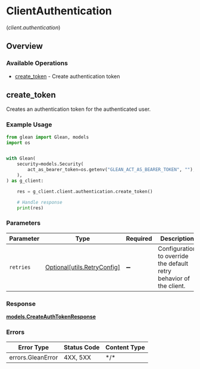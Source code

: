 # ClientAuthentication
(*client.authentication*)

## Overview

### Available Operations

* [create_token](#create_token) - Create authentication token

## create_token

Creates an authentication token for the authenticated user.

### Example Usage

```python
from glean import Glean, models
import os


with Glean(
    security=models.Security(
        act_as_bearer_token=os.getenv("GLEAN_ACT_AS_BEARER_TOKEN", ""),
    ),
) as g_client:

    res = g_client.client.authentication.create_token()

    # Handle response
    print(res)

```

### Parameters

| Parameter                                                           | Type                                                                | Required                                                            | Description                                                         |
| ------------------------------------------------------------------- | ------------------------------------------------------------------- | ------------------------------------------------------------------- | ------------------------------------------------------------------- |
| `retries`                                                           | [Optional[utils.RetryConfig]](../../models/utils/retryconfig.md)    | :heavy_minus_sign:                                                  | Configuration to override the default retry behavior of the client. |

### Response

**[models.CreateAuthTokenResponse](../../models/createauthtokenresponse.md)**

### Errors

| Error Type        | Status Code       | Content Type      |
| ----------------- | ----------------- | ----------------- |
| errors.GleanError | 4XX, 5XX          | \*/\*             |